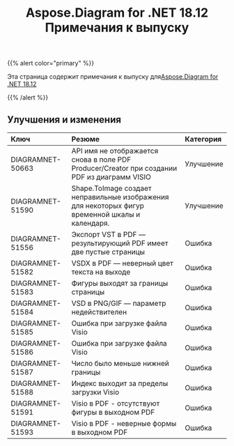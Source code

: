 ﻿---
title: Aspose.Diagram for .NET 18.12 Примечания к выпуску
type: docs
weight: 10
url: /ru/net/aspose-diagram-for-net-18-12-release-notes/
---
{{% alert color="primary" %}} 

Эта страница содержит примечания к выпуску для[Aspose.Diagram for .NET 18.12](https://www.nuget.org/packages/Aspose.Diagram/18.12.0)

{{% /alert %}} 
## **Улучшения и изменения**

|**Ключ**|**Резюме**|**Категория**|
|:- |:- |:- |
|DIAGRAMNET-50663|API имя не отображается снова в поле PDF Producer/Creator при создании PDF из диаграмм VISIO|Улучшение|
|DIAGRAMNET-51590|Shape.ToImage создает неправильные изображения для некоторых фигур временной шкалы и календаря.|Улучшение|
|DIAGRAMNET-51556|Экспорт VST в PDF — результирующий PDF имеет две пустые страницы|Ошибка|
|DIAGRAMNET-51582|VSDX в PDF — неверный цвет текста на выходе|Ошибка|
|DIAGRAMNET-51583|Фигуры выходят за границы страницы|Ошибка|
|DIAGRAMNET-51584|VSD в PNG/GIF — параметр недействителен|Ошибка|
|DIAGRAMNET-51585|Ошибка при загрузке файла Visio|Ошибка|
|DIAGRAMNET-51586|Ошибка при загрузке файла Visio|Ошибка|
|DIAGRAMNET-51587|Число было меньше нижней границы|Ошибка|
|DIAGRAMNET-51588|Индекс выходит за пределы загрузки Visio|Ошибка|
|DIAGRAMNET-51591|Visio в PDF - отсутствуют фигуры в выходном PDF|Ошибка|
|DIAGRAMNET-51593|Visio в PDF - неверные формы в выходном PDF|Ошибка|

